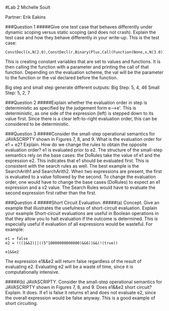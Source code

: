 #Lab 2
Michelle Soult

Partner: Erik Eakins

###Question 1
#####Give one test case that behaves differently under dynamic scoping versus static scoping (and does not crash).  Explain the test case and how they behave differently in your write-up.
This is the test case:
```
ConstDecl(x,N(2.0),ConstDecl(r,Binary(Plus,Call(Function(None,x,N(3.0)),N(4.0)),Var(x)),Binary(Seq,Print(Var(r)),ConstDecl(x,N(2.0),ConstDecl(g,Function(None,y,Var(x)),ConstDecl(h,Function(None,x,Call(Var(g),N(3.0))),Binary(Seq,Print(Call(Var(h),N(4.0))),ConstDecl(x,N(42.0),ConstDecl(plus,Function(None,x,Function(None,y,Binary(Plus,Var(x),Var(y)))),Print(Call(Call(Var(plus),N(3.0)),N(4.0))))))))))))
```
This is creating constant variables that are set to values and functions.  It is then calling the function with a parameter and printing the call of that function.  Depending on the evaluation scheme, the val will be the parameter to the function or the val declared before the function.    

Big step and small step generate different outputs:
Big Step: 5, 4, 46
Small Step: 5, 2, 7

###Question 2
#####Explain whether the evaluation order in step is deterministic as specified by the judgement form e-->e'.
This is deterministic, as one side of the expression (left) is stepped down to its value first.  Since there is a clear left-to-right evaluation order, this can be considered to be deterministic.  

###Question 3
#####Consider the small-step operational semantics for JAVASCRIPTY shown in Figures 7, 8, and 9.  What is the evaluation order for e1 + e2?  Explain.  How do we change the rules to obtain the opposite evaluation order?
e1 is evaluated prior to e2.  The structure of the small-step semantics rely on the base cases: the DoRules take the value of e1 and the expression e2.  This indicates that e1 should be evaluated first.  This is consistent with the search rules as well.  The best example is the SearchArith1 and SearchArith2.  When two expressions are present, the first is evaluated to a value followed by the second.  To change the evaluation order, one would have to change the base cases (DoRules) to expect an e1 expression and a v2 value.  The Search Rules would have to evaluate the second expression first rather than the first.     

###Question 4
#####Short Circuit Evaluation.
#####(a) Concept.  Give an example that illustrates the usefulness of short-circuit evaluation.  Explain your example
Short-circuit evaluations are useful in Boolean operations in that they allow you to halt evaluation if the outcome is determined.  This is especially useful if evaluation of all expressions would be wasteful.  For example:

```
e1 = false
e2 = !((1&&2)||((5^10000000000000)&&6))&&(!(true))

e1&&e2
```

The expression e1&&e2 will return false regardless of the result of evaluating e2.  Evaluating e2 will be a waste of time, since it is computationally intensive.

#####(b) JAVASCRIPTY.  Consider the small-step operational semantics for JAVASCRIPTY shown in Figures 7, 8, and 9.  Does e1&&e2 short circuit?  Explain.
It does.  If e1 is false it returns e1 and does not evaluate e2, since the overall expression would be false anyway.  This is a good example of short circuiting.  


